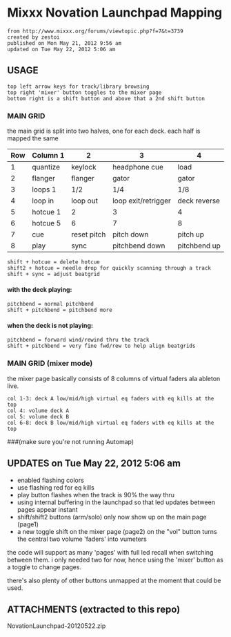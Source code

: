 # Mixxx Novation Launchpad Mapping

```
from http://www.mixxx.org/forums/viewtopic.php?f=7&t=3739
created by zestoi
published on Mon May 21, 2012 9:56 am
updated on Tue May 22, 2012 5:06 am
```

## USAGE

```
top left arrow keys for track/library browsing
top right 'mixer' button toggles to the mixer page
bottom right is a shift button and above that a 2nd shift button
```

### MAIN GRID

the main grid is split into two halves, one for each deck. each half is mapped the same


Row | Column 1 | 2           | 3                   | 4
----|----------|-------------|---------------------|---
1   | quantize | keylock     | headphone cue       | load
2   | flanger  | flanger     | gator               | gator
3   | loops 1  | 1/2         | 1/4                 | 1/8
4   | loop in  | loop out    | loop exit/retrigger | deck reverse
5   | hotcue 1 | 2           | 3                   | 4
6   | hotcue 5 | 6           | 7                   | 8
7   | cue      | reset pitch | pitch down          | pitch up
8   | play     | sync        | pitchbend down      | pitchbend up


```
shift + hotcue = delete hotcue
shift2 + hotcue = needle drop for quickly scanning through a track
shift + sync = adjust beatgrid
```

#### with the deck playing:

```
pitchbend = normal pitchbend
shift + pitchbend = pitchbend more
```

#### when the deck is not playing:

```
pitchbend = forward wind/rewind thru the track
shift + pitchbend = very fine fwd/rew to help align beatgrids
```

### MAIN GRID (mixer mode)

the mixer page basically consists of 8 columns of virtual faders ala ableton live.

```
col 1-3: deck A low/mid/high virtual eq faders with eq kills at the top
col 4: volume deck A
col 5: volume deck B
col 6-8: deck B low/mid/high virtual eq faders with eq kills at the top
```

###(make sure you're not running Automap)

## UPDATES on Tue May 22, 2012 5:06 am

* enabled flashing colors
* use flashing red for eq kills
* play button flashes when the track is 90% the way thru
* using internal buffering in the launchpad so that led updates between pages appear instant
* shift/shift2 buttons (arm/solo) only now show up on the main page (page1)
* a new toggle shift on the mixer page (page2) on the "vol" button turns the central two volume 'faders' into vumeters

the code will support as many 'pages' with full led recall when switching between them. i only needed two for now, hence using the 'mixer' button as a toggle to change pages.

there's also plenty of other buttons unmapped at the moment that could be used.

## ATTACHMENTS (extracted to this repo)
NovationLaunchpad-20120522.zip
